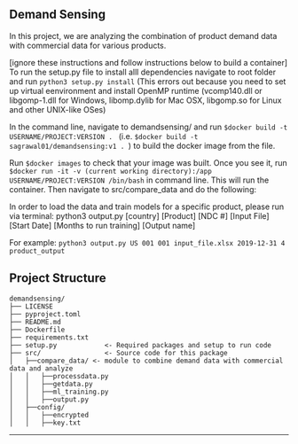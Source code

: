 Demand Sensing
------------

In this project, we are analyzing the combination of product demand data with commercial data for various products.

[ignore these instructions and follow instructions below to build a container] To run the setup.py file to install alll dependencies navigate to root folder and run `python3 setup.py install` (This errors out because you need to set up virtual eenvironment and install OpenMP runtime (vcomp140.dll or libgomp-1.dll for Windows, libomp.dylib for Mac OSX, libgomp.so for Linux and other UNIX-like OSes)

In the command line, navigate to demandsensing/ and run `$docker build -t USERNAME/PROJECT:VERSION . ` (i.e. `$docker build -t sagrawal01/demandsensing:v1 . `) to build the docker image from the file. 

Run `$docker images` to check that your image was built. Once you see it, run `$docker run -it -v (current working directory):/app USERNAME/PROJECT:VERSION /bin/bash` in command line. This will run the container. Then navigate to src/compare_data and do the following: 


In order to load the data and train models for a specific product, please run via terminal: python3 output.py [country] [Product] [NDC #] [Input File] [Start Date] [Months to run training] [Output name]

For example: `python3 output.py US 001 001 input_file.xlsx 2019-12-31 4 product_output`

Project Structure
------------

    demandsensing/          
    ├── LICENSE              
    ├── pyproject.toml 
    ├── README.md 
    ├── Dockerfile
    ├── requirements.txt  
    ├── setup.py            <- Required packages and setup to run code
    ├── src/                <- Source code for this package
    │   ├──compare_data/ <- module to combine demand data with commercial data and analyze
    │   │   ├──processdata.py
    │   │   ├──getdata.py
    │   │   ├──ml_training.py
    │   │   ├──output.py
    │   ├──config/
    │   │   ├──encrypted
    │   │   ├──key.txt
--------
